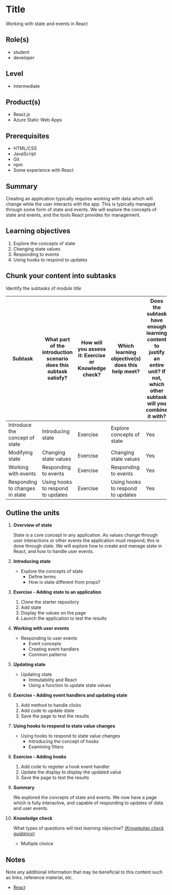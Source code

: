 # Title

Working with state and events in React

## Role(s)

- student
- developer

## Level

- intermediate

## Product(s)

- React.js
- Azure Static Web Apps

## Prerequisites

- HTML/CSS
- JavaScript
- Git
- npm
- Some experience with React

## Summary

Creating an application typically requires working with data which will change while the user interacts with the app. This is typically managed through some form of state and events. We will explore the concepts of state and events, and the tools React provides for management.

## Learning objectives

1. Explore the concepts of state
2. Changing state values
3. Responding to events
4. Using hooks to respond to updates

## Chunk your content into subtasks

Identify the subtasks of *module title*

| Subtask | What part of the introduction scenario does this subtask satisfy? | How will you assess it: **Exercise or Knowledge check**? | Which learning objective(s) does this help meet? | Does the subtask have enough learning content to justify an entire unit? If not, which other subtask will you combine it with? |
| ---- | ---- | ---- | ---- | ---- |
| Introduce the concept of state | Introducing state | Exercise | Explore concepts of state | Yes |
| Modifying state | Changing state values | Exercise | Changing state values | Yes |
| Working with events | Responding to events | Exercise | Responding to events | Yes |
| Responding to changes in state | Using hooks to respond to updates | Exercise | Using hooks to respond to updates | Yes |

## Outline the units

1. **Overview of state**

    State is a core concept in any application. As values change through user interactions or other events the application must respond; this is done through state. We will explore how to create and manage state in React, and how to handle user events.

1. **Introducing state**

    - Explore the concepts of state
      - Define terms
      - How is state different from props?

1. **Exercise - Adding state to an application**

    1. Clone the starter repository
    2. Add state
    3. Display the values on the page
    4. Launch the application to test the results

1. **Working with user events**

    - Responding to user events
      - Event concepts
      - Creating event handlers
      - Common patterns

1. **Updating state**

    - Updating state
      - Immutability and React
      - Using a function to update state values

1. **Exercise - Adding event handlers and updating state**

    1. Add method to handle clicks
    2. Add code to update state
    3. Save the page to test the results

1. **Using hooks to respond to state value changes**

    - Using hooks to respond to state value changes
      - Introducing the concept of hooks
      - Examining filters

1. **Exercise - Adding hooks**

    1. Add code to register a hook event handler
    2. Update the display to display the updated value
    3. Save the page to test the results

1. **Summary**

    We explored the concepts of state and events. We now have a page which is fully interactive, and capable of responding to updates of data and user events.

1. **Knowledge check**

    What types of questions will test *learning objective*? *[(Knowledge check guidance)](https://review.docs.microsoft.com/learn-docs/docs/id-guidance-knowledge-check)*

    - Multiple choice

## Notes

Note any additional information that may be beneficial to this content such as links, reference material, etc.

- [React](https://reactjs.org/)
